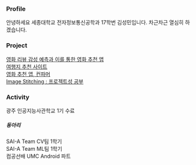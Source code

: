 ### Profile
안녕하세요 세종대학교 전자정보통신공학과 17학번 김성민입니다.
차근차근 열심히 하겠습니다.

### Project
[영화 리뷰 감성 예측과 이를 통한 영화 추천 앱](https://github.com/seongmin-97/NLP_androidApp) </br>
[여행지 추천 사이트](https://github.com/gwangju-ai-TRAIVEL-team/traivel_recommendation) </br>
[영화 추천 앱, 컨파머](https://play.google.com/store/apps/details?id=com.corn.cornfarmer_android) </br>
[Image Stitching : 프로젝트성 공부](https://github.com/seongmin-97/image_stitching) </br>

### Activity

광주 인공지능사관학교 1기 수료</br>

##### 동아리

SAI-A Team CV팀 1학기</br>
SAI-A Team ML팀 1학기</br>
컴공선배 UMC Android 파트
